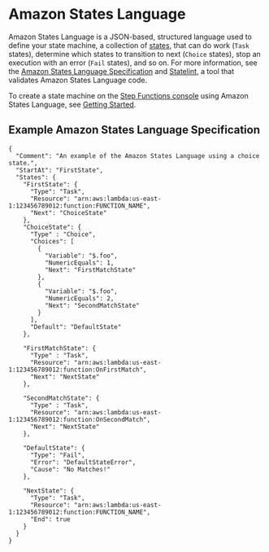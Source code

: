 # Amazon States Language<a name="concepts-amazon-states-language"></a>

Amazon States Language is a JSON\-based, structured language used to define your state machine, a collection of [states](concepts-states.md), that can do work \(`Task` states\), determine which states to transition to next \(`Choice` states\), stop an execution with an error \(`Fail` states\), and so on\. For more information, see the [Amazon States Language Specification](https://states-language.net/spec.html) and [Statelint](https://github.com/awslabs/statelint), a tool that validates Amazon States Language code\.

To create a state machine on the [Step Functions console](https://console.aws.amazon.com/states/home?region=us-east-1#/) using Amazon States Language, see [Getting Started](getting-started.md)\.



## Example Amazon States Language Specification<a name="example-amazon-states-language-specification"></a>

```
{
  "Comment": "An example of the Amazon States Language using a choice state.",
  "StartAt": "FirstState",
  "States": {
    "FirstState": {
      "Type": "Task",
      "Resource": "arn:aws:lambda:us-east-1:123456789012:function:FUNCTION_NAME",
      "Next": "ChoiceState"
    },
    "ChoiceState": {
      "Type" : "Choice",
      "Choices": [
        {
          "Variable": "$.foo",
          "NumericEquals": 1,
          "Next": "FirstMatchState"
        },
        {
          "Variable": "$.foo",
          "NumericEquals": 2,
          "Next": "SecondMatchState"
        }
      ],
      "Default": "DefaultState"
    },

    "FirstMatchState": {
      "Type" : "Task",
      "Resource": "arn:aws:lambda:us-east-1:123456789012:function:OnFirstMatch",
      "Next": "NextState"
    },

    "SecondMatchState": {
      "Type" : "Task",
      "Resource": "arn:aws:lambda:us-east-1:123456789012:function:OnSecondMatch",
      "Next": "NextState"
    },

    "DefaultState": {
      "Type": "Fail",
      "Error": "DefaultStateError",
      "Cause": "No Matches!"
    },

    "NextState": {
      "Type": "Task",
      "Resource": "arn:aws:lambda:us-east-1:123456789012:function:FUNCTION_NAME",
      "End": true
    }
  }
}
```